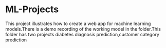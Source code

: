 # ML-Projects
This project illustrates how to create a web app for machine learning models.There is a demo recording of the working model in the folder.This folder has two projects diabetes diagnosis prediction,customer category prediction
